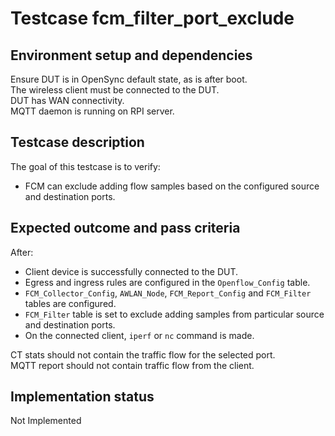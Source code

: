# Testcase fcm_filter_port_exclude

## Environment setup and dependencies

Ensure DUT is in OpenSync default state, as is after boot.\
The wireless client must be connected to the DUT.\
DUT has
WAN connectivity.\
MQTT daemon is running on RPI server.

## Testcase description

The goal of this testcase is to verify:

- FCM can exclude adding flow samples based on the configured source and destination ports.

## Expected outcome and pass criteria

After:

- Client device is successfully connected to the DUT.
- Egress and ingress rules are configured in the `Openflow_Config` table.
- `FCM_Collector_Config`, `AWLAN_Node`, `FCM_Report_Config` and `FCM_Filter` tables are configured.
- `FCM_Filter` table is set to exclude adding samples from particular source and destination ports.
- On the connected client, `iperf` or `nc` command is made.

CT stats should not contain the traffic flow for the selected port.\
MQTT report should not contain traffic flow from
the client.

## Implementation status

Not Implemented
